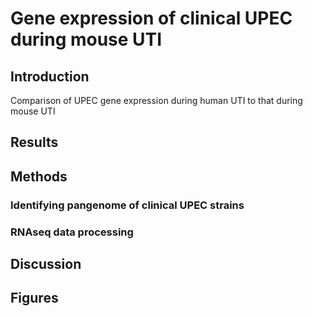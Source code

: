 # Gene expression of clinical UPEC during mouse UTI

## Introduction

Comparison of UPEC gene expression during human UTI to that during mouse UTI

## Results
## Methods


### Identifying pangenome of clinical UPEC strains
### RNAseq data processing


## Discussion
## Figures




